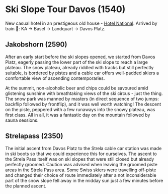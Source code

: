 # Ski Slope Tour Davos (1540)

New casual hotel in an prestigeous old house - [Hotel National](https://www.davosklostersmountains.ch/de/hotels/uebersicht/Hotel-National_a_32).
Arrived by train 🚆: KA -> Basel -> Landquart -> Davos Platz.

## Jakobshorn (2590)

After an early start before the ski slopes opened, we started from Davos Platz, eagerly passing the lower part of the ski slope to reach a large plateau.
The snow plateau, already riddled with tracks but still perfectly suitable,
is bordered by pistes and a cable car offers well-padded skiers a comfortable view of ascending contemporaries.

At the summit, non-alcoholic beer and chips could be savoured amid glistening sunshine with breathtaking views of the ski circus - just the thing.
The snow park was manned by masters (in direct sequence of two jumps: backflip followed by frontflip), and it was well worth watching!
The descent on the piste, peppered with a few runaways into the snowy plateau, was first class.
All in all, it was a fantastic day on the mountain followed by sauna sessions.

## Strelapass (2350)

The initial ascent from Davos Platz to the Strela cable car station was made in ski boots so that we could experience this for ourselves.
The ascent to the Strela Pass itself was on ski slopes that were still closed but already perfectly groomed.
Caution was advised when leaving the groomed piste areas in the Strela Pass area.
Some Swiss skiers were travelling off-piste and changed their choice of route
immediately after a not inconsiderable part of the snow slope fell away in the midday sun
just a few minutes before the planned ascent.
